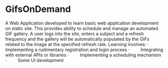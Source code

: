 # GifsOnDemand


A Web Application developed to learn basic web application development on static site. This provides ability to schedule and manage an automated GIF gallery. A user logs into the site, enters a subject and a refresh frequency and the gallery will be automatically populated by the GIFs related to the image at the specified refresh rate.
Learning involves:
·         Implementing a rudimentary registration and login process
·         Integrating with external APIs or libraries
·         Implementing a scheduling mechanism
·         Some UI development
